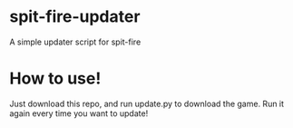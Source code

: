# spit-fire-updater
A simple updater script for spit-fire


# How to use!

Just download this repo, and run update.py to download the game. Run it again every time you want to update!
